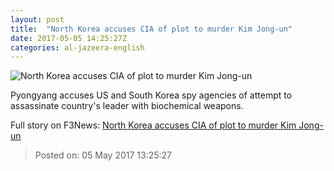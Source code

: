 ```yaml
---
layout: post
title:  "North Korea accuses CIA of plot to murder Kim Jong-un"
date: 2017-05-05 14:25:27Z
categories: al-jazeera-english
---
```


![North Korea accuses CIA of plot to murder Kim Jong-un](http://www.aljazeera.com/mritems/Images/2017/5/2/d3c375106b72440283a4a95e5e916900_18.jpg)

Pyongyang accuses US and South Korea spy agencies of attempt to assassinate country's leader with biochemical weapons.


Full story on F3News: [North Korea accuses CIA of plot to murder Kim Jong-un](http://www.f3nws.com/n/EV3MRF)

> Posted on: 05 May 2017 13:25:27
